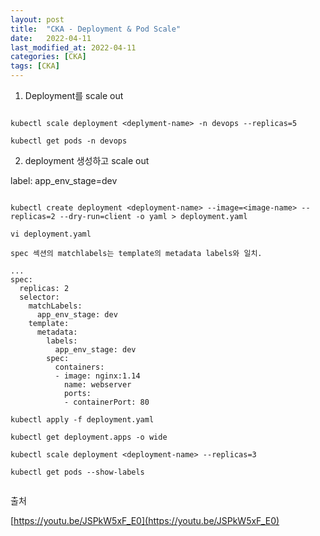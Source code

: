 ```yaml
---
layout: post
title:  "CKA - Deployment & Pod Scale"
date:   2022-04-11
last_modified_at: 2022-04-11
categories: [CKA]
tags: [CKA]
---
```


1. Deployment를 scale out

```shell

kubectl scale deployment <deplyment-name> -n devops --replicas=5

kubectl get pods -n devops

```

2. deployment 생성하고 scale out

label: app_env_stage=dev

```shell

kubectl create deployment <deployment-name> --image=<image-name> --replicas=2 --dry-run=client -o yaml > deployment.yaml

vi deployment.yaml

spec 섹션의 matchlabels는 template의 metadata labels와 일치.

...
spec:
  replicas: 2
  selector:
    matchLabels:
      app_env_stage: dev
    template:
      metadata:
        labels:
          app_env_stage: dev
        spec:
          containers:
          - image: nginx:1.14
            name: webserver
            ports:
            - containerPort: 80

kubectl apply -f deployment.yaml

kubectl get deployment.apps -o wide

kubectl scale deployment <deployment-name> --replicas=3

kubectl get pods --show-labels


```

출처

[https://youtu.be/JSPkW5xF_E0](https://youtu.be/JSPkW5xF_E0)